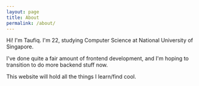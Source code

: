 ```yaml
---
layout: page
title: About
permalink: /about/
---
```


Hi! I'm Taufiq. I'm 22, studying Computer Science at National University of Singapore.

I've done quite a fair amount of frontend development, and I'm hoping to transition to do more backend stuff now.

This website will hold all the things I learn/find cool.


[jekyll-organization]: https://github.com/jekyll
